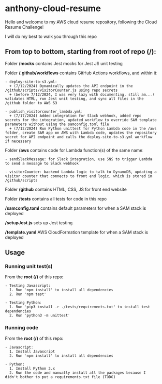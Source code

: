 # anthony-cloud-resume

Hello and welcome to my AWS cloud resume repository, following the Cloud Resume Challenge!

I will do my best to walk you through this repo



## From top to  bottom, starting from root of repo (/):

Folder **/__mocks__** contains Jest mocks for Jest JS unit testing

Folder **/.github/workflows** contains GitHub Actions workflows, and within it:

    - deploy-site-to-s3.yml:
      + (7/12/2024) Dynamically updates the API endpoint in the /github/scripts/visitorCounter.js using repo secrets
      + (before 7/12/2024, I was very lazy with documenting, still am...) validates HTML, run Jest unit testing, and sync all files in the /github folder to AWS S3

    - publish_visitorcounter_lambda.yml:
      + (7/17/2024) Added integration for Slack webhook, added repo secrets for the integration, updated workflow to override SAM template parameters without using the samconfig.toml file
      + (7/12/2024) Run Python unittest for Python Lambda code in the /aws folder, create SAM app on AWS with Lambda code, updates the repository secret for API endpoint and calls the deploy-site-to-s3.yml workflow if necessary

Folder **/aws** contains code for Lambda function(s) of the same name:

    - sendSlackMessage: for Slack integration, use SNS to trigger Lambda to send a message to Slack webhook

    - visitorCounter: backend Lambda logic to talk to DynamoDB, updating a visitor counter that connects to front end logic, which is stored in /github/scripts 

Folder **/github** contains HTML, CSS, JS for front end website

Folder **/tests** contains all tests for code in this repo

**/samconfig.toml** contains default parameters for when a SAM stack is deployed

**/setupJest.js** sets up Jest testing

**/template.yaml** AWS CloudFormation template for when a SAM stack is deployed



## Usage

### Running unit test(s)

From the **root (/)** of this repo:

    - Testing Javascript:
      1. Run 'npm install' to install all dependencies
      2. Run 'npm test'

    - Testing Python:
      1. Run 'pip3 install -r ./tests/requirements.txt' to install test dependencies
      2. Run 'python3 -m unittest'


### Running code

From the **root (/)** of this repo:

    - Javascript:
      1. Install Javascript
      2. Run 'npm install' to install all dependencies

    - Python:
      1. Install Python 3.x
      2. Run the code and manually install all the packages because I didn't bother to put a requirements.txt file (TODO)
